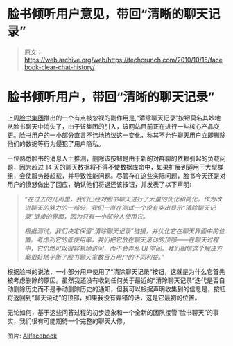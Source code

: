 # 脸书倾听用户意见，带回“清晰的聊天记录”

> 原文：<https://web.archive.org/web/https://techcrunch.com/2010/10/15/facebook-clear-chat-history/>

# 脸书倾听用户，带回“清晰的聊天记录”

上周[脸书集团](https://web.archive.org/web/20221006162800/https://beta.techcrunch.com/2010/10/07/facebook-groups-google-wave/)推出的一个有点被忽视的副作用是,“清除聊天记录”按钮莫名其妙地从脸书聊天中消失了，由于该集团的引入，该网站目前正在进行一些核心产品变更。脸书用户[的一小部分](https://web.archive.org/web/20221006162800/http://www.allfacebook.com/facebook-kills-clear-chat-history-feature-users-go-crazy-2010-10)[直言不讳地抗议这一变化](https://web.archive.org/web/20221006162800/http://es-la.facebook.com/topic.php?uid=20531316728&topic=29370#topic_top)，称其不允许聊天用户立即删除他们的数据等行为侵犯了用户隐私。

一位熟悉脸书的消息人士推测，删除该按钮是由于新的对群聊的依赖引起的负载问题，因为超过 14 天的聊天数据将不得不使数据库命中，如果扩展到适用于大型群组，会使服务器超载，并导致性能问题。尽管存在这些实际问题，脸书今天还是对用户的愤怒做出了回应，确认他们将退还该按钮，并发表了以下声明:

> *“在过去的几周里，我们已经对脸书聊天进行了大量的优化和简化。作为改进聊天的努力的一部分，我们一直在测试一个没有突出显示“清除聊天记录”链接的界面，因为只有一小部分人使用它。*
> 
> *根据测试，我们决定保留“清除聊天记录”链接，并优化它在聊天界面中的位置。考虑到它的低使用率，我们把它放在聊天滚动的顶部――在聊天过程中，它仍然可以很容易地访问，而不会弄乱 UI 空间。我们相信这个解决方案很好地平衡了脸书聊天室数百万用户的不同利益。”*

根据脸书的说法，一小部分用户使用了“清除聊天记录”按钮，这就是为什么它首先被考虑删除的原因。虽然我还没有收到任何关于最近的“清除聊天记录”迭代是否自动删除历史而不是手动删除历史的通知，但我可以根据声明收集到的信息是，按钮将返回到“聊天滚动”的顶部，如果我没有弄错的话，这是它最初的位置。

无论如何，基于这些问答过程的初步迹象和一个全新的团队接管“脸书聊天”的事实，我们很有可能期待一个完整的聊天大修。

图片: [Allfacebook](https://web.archive.org/web/20221006162800/http://www.allfacebook.com/facebook-kills-clear-chat-history-feature-users-go-crazy-2010-10)